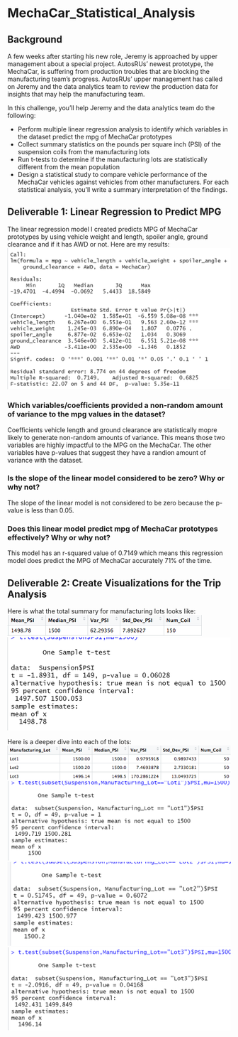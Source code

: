 # MechaCar_Statistical_Analysis

## Background

A few weeks after starting his new role, Jeremy is approached by upper management about a special project. AutosRUs’ newest prototype, the MechaCar, is suffering from production troubles that are blocking the manufacturing team’s progress. AutosRUs’ upper management has called on Jeremy and the data analytics team to review the production data for insights that may help the manufacturing team.

In this challenge, you’ll help Jeremy and the data analytics team do the following:

- Perform multiple linear regression analysis to identify which variables in the dataset predict the mpg of MechaCar prototypes
- Collect summary statistics on the pounds per square inch (PSI) of the suspension coils from the manufacturing lots
- Run t-tests to determine if the manufacturing lots are statistically different from the mean population
- Design a statistical study to compare vehicle performance of the MechaCar vehicles against vehicles from other manufacturers. For each statistical analysis, you’ll write a summary interpretation of the findings.

## Deliverable 1: Linear Regression to Predict MPG

The linear regression model I created predicts MPG of MechaCar prototypes by using vehicle weight and length, spoiler angle, ground clearance and if it has AWD or not.
Here are my results:
<img src="Resources/Dev1_linear_regression.PNG">

### Which variables/coefficients provided a non-random amount of variance to the mpg values in the dataset?
Coefficients vehicle length and ground clearance are statistically mopre likely to generate non-random amounts of variance. This means those two variables are highly impactful to the MPG on the MechaCar.  The other variables have p-values that suggest they have a randion amount of variance with the dataset.

### Is the slope of the linear model considered to be zero? Why or why not?
The slope of the linear model is not considered to be zero because the p-value is less than 0.05. 

### Does this linear model predict mpg of MechaCar prototypes effectively? Why or why not?
This model has an r-squared value of 0.7149 which means this regression model does predict the MPG of MechaCar accurately 71% of the time.


## Deliverable 2: Create Visualizations for the Trip Analysis

Here is what the total summary for manufacturing lots looks like: <br/>
<img src="Resources/total_lot_summary.png"> <br/>
<img src="Resources/Dev3_ttest_all_lots.PNG"> 

Here is a deeper dive into each of the lots: <br/>
<img src="Resources/total_lot_summary_breakdown.png"> <br/>
<img src="Resources/Dev3_ttest_lot1.PNG">
<img src="Resources/Dev3_ttest_lot2.PNG">
<img src="Resources/Dev3_ttest_lot3.PNG">



